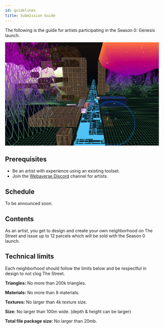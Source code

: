 ```yaml
---
id: guidelines
title: Submission Guide
---
```


The following is the guide for artists participating in the Season 0: Genesis launch.

<img src="/img/thestreet.png" alt="Zoomed out image of The Street" />

## Prerequisites

- Be an artist with experience using an existing toolset.
- Join the [Webaverse Discord](https://discord.gg/R5wqYhvv53) channel for artists.

## Schedule

To be announced soon.

## Contents

As an artist, you get to design and create your own neighborhood on The Street and issue up to 12 parcels which will be sold with the Season 0 launch.

## Technical limits

Each neighborhood should follow the limits below and be respectful in design to not clog The Street.

**Triangles:** No more than 200k triangles.
  
**Materials:** No more than 8 materials.

**Textures:** No larger than 4k texture size.

**Size:** No larger than 100m wide. (depth & height can be larger)

**Total file package size:** No larger than 20mb.

